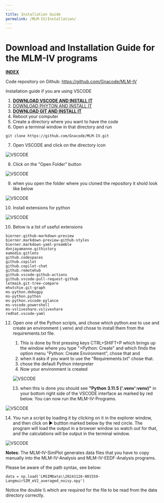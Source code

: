 ```yaml
---
​---
title: Installation Guide
permalink: /MLM-IV/Installation/
​---
---
```


# Download and Installation Guide for the MLM-IV programs

[**INDEX**](index.md)

Code repository on Github: https://github.com/Gnacode/MLM-IV

Installation guide if you are using VSCODE

1. [**DOWNLOAD VSCODE AND INSTALL IT**](https://code.visualstudio.com/)
2. [DOWNLOAD PHYTON AND INSTALL IT](https://www.python.org/downloads/)
3. [**DOWNLOAD GIT AND INSTALL IT**](https://git-scm.com/downloads)
4. Reboot your computer
5. Create a directory where you want to have the code
6. Open a terminal window in that directory and run 

```
git clone https://github.com/Gnacode/MLM-IV.git
```

7.  Open VSCODE and click on the directory icon

![VSCODE](.\images\aVSCODE1.png)

8.  Click on the "Open Folder" button

![VSCODE](.\images\bVSCODE2.png)

9. when you open the folder where you cloned the repository it shold look like below

![VSCODE](.\images\cVSCODE3.png)

10. Install extensions for python

![VSCODE](.\images\dVSCODE4.png)

10.  Below is a list of useful extensions

```
bierner.github-markdown-preview
bierner.markdown-preview-github-styles
bierner.markdown-yaml-preamble
donjayamanne.githistory
eamodio.gitlens
github.codespaces
github.copilot
github.copilot-chat
github.remotehub
github.vscode-github-actions
github.vscode-pull-request-github
letmaik.git-tree-compare
mhutchie.git-graph
ms-python.debugpy
ms-python.python
ms-python.vscode-pylance
ms-vscode.powershell
ms-vsliveshare.vsliveshare
redhat.vscode-yaml
```

12. Open one of the Python scripts, and chose which python.exe to use and create an environment (.venv) and chose to install them from the requirements.txt file.

    1. This is done by first pressing keys CTRL+SHIFT+P which brings up the window where you type ">Python: Create" and which finds the option menu "Python: Create Environment", chose that and 
    2. when it asks if you want to use the "Requirements.txt" chose that. 
    3. chose the default Python interpreter
    4. Now your environment is created

    

    ![VSCODE](.\images\eVSCODE5.png)

    

    

    13. when this is done you should see **"Python 3.11.5  ('.venv':venv)"** in your bottom right side of the VSCODE interface as marked by red below. You can now run the MLM-IV-Programs.

        

![VSCODE](.\images\fVSCODE6.png)

14. You run a script by loading it by clicking on it in the explorer window, and then click on ► buttton marked below by the red circle. The program will load the output in a browser window so watch out for that, and the calculations will be output in the terminal window.

![VSCODE](.\images\gVSCODE7.png)





**Notes**: The MLM-IV-SimPlot generates data files that you have to copy manually into the MLM-IV-Analysis and MLM-IV-EEDF-Analysis programs. 

Please be aware of the path syntax, see below:

```
data = np.load('LMSIMData\\20241126-001559-LangmuirSIM_eV2_averaged_noisy.npy')
```

Notice the double \\\ which are required for the file to be read from the data directory correctly.

